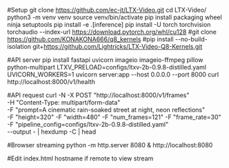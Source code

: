 #Setup 
git clone https://github.com/ec-jt/LTX-Video.git
cd LTX-Video/
python3 -m venv venv
source venv/bin/activate
pip install packaging wheel ninja setuptools
pip install -e .\[inference\]
pip install -U torch torchvision torchaudio --index-url https://download.pytorch.org/whl/cu128
#git clone https://github.com/KONAKONA666/q8_kernels
#pip install --no-build-isolation git+https://github.com/Lightricks/LTX-Video-Q8-Kernels.git

#API server
pip install fastapi uvicorn imageio imageio-ffmpeg pillow python-multipart
LTXV_PRELOAD=configs/ltxv-2b-0.9.8-distilled.yaml UVICORN_WORKERS=1 uvicorn server:app --host 0.0.0.0 --port 8000
curl http://localhost:8000/v1/health

#API request
curl -N -X POST "http://localhost:8000/v1/frames" \
  -H "Content-Type: multipart/form-data" \
  -F "prompt=A cinematic rain-soaked street at night, neon reflections" \
  -F "height=320" -F "width=480" -F "num_frames=121" -F "frame_rate=30" \
  -F "pipeline_config=configs/ltxv-2b-0.9.8-distilled.yaml" \
  --output - | hexdump -C | head

#Browser streaming
python -m http.server 8080 &
http://localhost:8080

#Edit index.html hostname if remote to view stream
